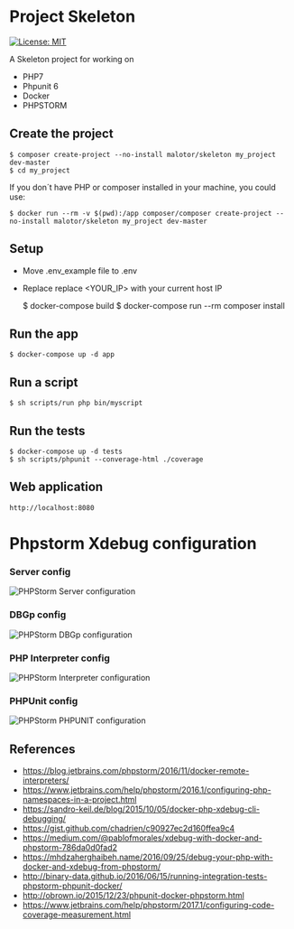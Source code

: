# Project Skeleton

[![License: MIT](https://img.shields.io/badge/License-MIT-blue.svg)](https://opensource.org/licenses/MIT)

A Skeleton project for working on

- PHP7
- Phpunit 6
- Docker
- PHPSTORM


## Create the project

    $ composer create-project --no-install malotor/skeleton my_project dev-master
    $ cd my_project

If you don´t have PHP or composer installed in your machine, you could use:

    $ docker run --rm -v $(pwd):/app composer/composer create-project --no-install malotor/skeleton my_project dev-master
    
## Setup

* Move .env_example file to .env
* Replace replace <YOUR_IP> with your current host IP


    $ docker-compose build
    $ docker-compose run --rm composer install
    
## Run the app
    
    $ docker-compose up -d app
    
## Run a script
    
    $ sh scripts/run php bin/myscript
    
## Run the tests

    $ docker-compose up -d tests
    $ sh scripts/phpunit --converage-html ./coverage

    
## Web application

    http://localhost:8080

# Phpstorm Xdebug configuration

### Server config

![PHPStorm Server configuration](./docs/server_config.png)

### DBGp config

![PHPStorm DBGp configuration](./docs/DBGP_config.png)

### PHP Interpreter config
![PHPStorm Interpreter configuration](./docs/interpreter_config.png)

### PHPUnit config
![PHPStorm PHPUNIT configuration](./docs/phpunit_config.png)
 
 
## References

- https://blog.jetbrains.com/phpstorm/2016/11/docker-remote-interpreters/
- https://www.jetbrains.com/help/phpstorm/2016.1/configuring-php-namespaces-in-a-project.html
- https://sandro-keil.de/blog/2015/10/05/docker-php-xdebug-cli-debugging/
- https://gist.github.com/chadrien/c90927ec2d160ffea9c4
- https://medium.com/@pablofmorales/xdebug-with-docker-and-phpstorm-786da0d0fad2
- https://mhdzaherghaibeh.name/2016/09/25/debug-your-php-with-docker-and-xdebug-from-phpstorm/
- http://binary-data.github.io/2016/06/15/running-integration-tests-phpstorm-phpunit-docker/
- http://obrown.io/2015/12/23/phpunit-docker-phpstorm.html
- https://www.jetbrains.com/help/phpstorm/2017.1/configuring-code-coverage-measurement.html
